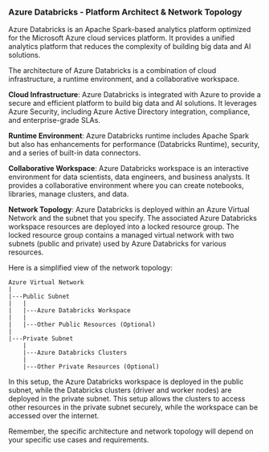 ### Azure Databricks - Platform Architect & Network Topology

Azure Databricks is an Apache Spark-based analytics platform optimized for the Microsoft Azure cloud services platform. It provides a unified analytics platform that reduces the complexity of building big data and AI solutions.

The architecture of Azure Databricks is a combination of cloud infrastructure, a runtime environment, and a collaborative workspace.

**Cloud Infrastructure**: Azure Databricks is integrated with Azure to provide a secure and efficient platform to build big data and AI solutions. It leverages Azure Security, including Azure Active Directory integration, compliance, and enterprise-grade SLAs.

**Runtime Environment**: Azure Databricks runtime includes Apache Spark but also has enhancements for performance (Databricks Runtime), security, and a series of built-in data connectors.

**Collaborative Workspace**: Azure Databricks workspace is an interactive environment for data scientists, data engineers, and business analysts. It provides a collaborative environment where you can create notebooks, libraries, manage clusters, and data.

**Network Topology**: Azure Databricks is deployed within an Azure Virtual Network and the subnet that you specify. The associated Azure Databricks workspace resources are deployed into a locked resource group. The locked resource group contains a managed virtual network with two subnets (public and private) used by Azure Databricks for various resources.

Here is a simplified view of the network topology:

```
Azure Virtual Network
|
|---Public Subnet
|   |
|   |---Azure Databricks Workspace
|   |
|   |---Other Public Resources (Optional)
|
|---Private Subnet
    |
    |---Azure Databricks Clusters
    |
    |---Other Private Resources (Optional)
```

In this setup, the Azure Databricks workspace is deployed in the public subnet, while the Databricks clusters (driver and worker nodes) are deployed in the private subnet. This setup allows the clusters to access other resources in the private subnet securely, while the workspace can be accessed over the internet.

Remember, the specific architecture and network topology will depend on your specific use cases and requirements.
